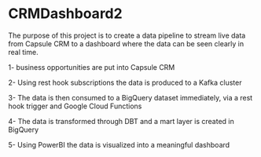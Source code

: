 # CRMDashboard2
The purpose of this project is to create a data pipeline to stream live data from Capsule CRM to a dashboard where the data can be seen clearly in real time. 

1- business opportunities are put into Capsule CRM

2- Using rest hook subscriptions the data is produced to a Kafka cluster

3- The data is then consumed to a BigQuery dataset immediately, via a rest hook trigger and Google Cloud Functions

4- The data is transformed through DBT and a mart layer is created in BigQuery

5- Using PowerBI the data is visualized into a meaningful dashboard

